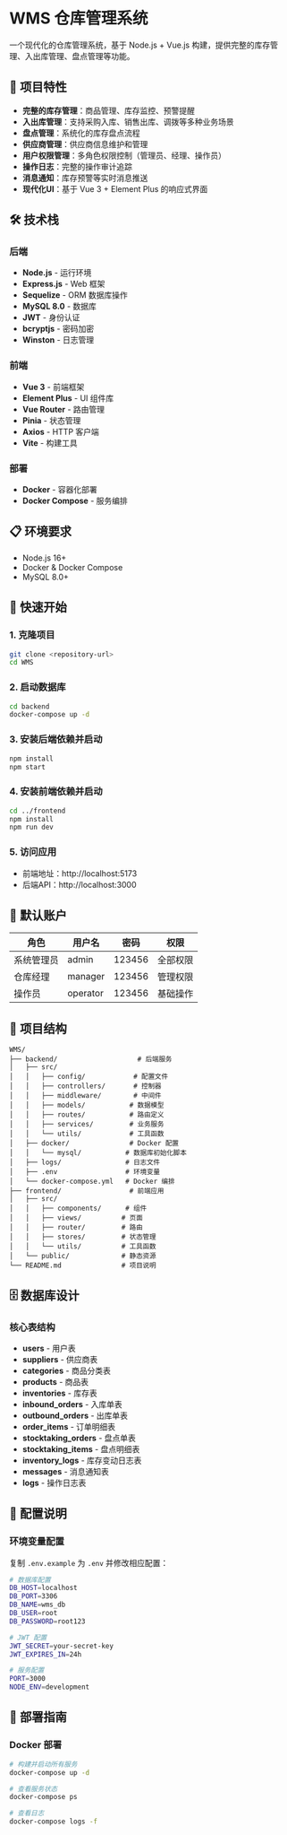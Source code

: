 # WMS 仓库管理系统

一个现代化的仓库管理系统，基于 Node.js + Vue.js 构建，提供完整的库存管理、入出库管理、盘点管理等功能。

## 🚀 项目特性

- **完整的库存管理**：商品管理、库存监控、预警提醒
- **入出库管理**：支持采购入库、销售出库、调拨等多种业务场景
- **盘点管理**：系统化的库存盘点流程
- **供应商管理**：供应商信息维护和管理
- **用户权限管理**：多角色权限控制（管理员、经理、操作员）
- **操作日志**：完整的操作审计追踪
- **消息通知**：库存预警等实时消息推送
- **现代化UI**：基于 Vue 3 + Element Plus 的响应式界面

## 🛠 技术栈

### 后端
- **Node.js** - 运行环境
- **Express.js** - Web 框架
- **Sequelize** - ORM 数据库操作
- **MySQL 8.0** - 数据库
- **JWT** - 身份认证
- **bcryptjs** - 密码加密
- **Winston** - 日志管理

### 前端
- **Vue 3** - 前端框架
- **Element Plus** - UI 组件库
- **Vue Router** - 路由管理
- **Pinia** - 状态管理
- **Axios** - HTTP 客户端
- **Vite** - 构建工具

### 部署
- **Docker** - 容器化部署
- **Docker Compose** - 服务编排

## 📋 环境要求

- Node.js 16+
- Docker & Docker Compose
- MySQL 8.0+

## 🚀 快速开始

### 1. 克隆项目
```bash
git clone <repository-url>
cd WMS
```

### 2. 启动数据库
```bash
cd backend
docker-compose up -d
```

### 3. 安装后端依赖并启动
```bash
npm install
npm start
```

### 4. 安装前端依赖并启动
```bash
cd ../frontend
npm install
npm run dev
```

### 5. 访问应用
- 前端地址：http://localhost:5173
- 后端API：http://localhost:3000

## 👤 默认账户

| 角色 | 用户名 | 密码 | 权限 |
|------|--------|------|------|
| 系统管理员 | admin | 123456 | 全部权限 |
| 仓库经理 | manager | 123456 | 管理权限 |
| 操作员 | operator | 123456 | 基础操作 |

## 📁 项目结构

```
WMS/
├── backend/                    # 后端服务
│   ├── src/
│   │   ├── config/            # 配置文件
│   │   ├── controllers/       # 控制器
│   │   ├── middleware/        # 中间件
│   │   ├── models/           # 数据模型
│   │   ├── routes/           # 路由定义
│   │   ├── services/         # 业务服务
│   │   └── utils/            # 工具函数
│   ├── docker/               # Docker 配置
│   │   └── mysql/           # 数据库初始化脚本
│   ├── logs/                # 日志文件
│   ├── .env                 # 环境变量
│   └── docker-compose.yml   # Docker 编排
├── frontend/                 # 前端应用
│   ├── src/
│   │   ├── components/      # 组件
│   │   ├── views/          # 页面
│   │   ├── router/         # 路由
│   │   ├── stores/         # 状态管理
│   │   └── utils/          # 工具函数
│   └── public/             # 静态资源
└── README.md               # 项目说明
```

## 🗄 数据库设计

### 核心表结构
- **users** - 用户表
- **suppliers** - 供应商表
- **categories** - 商品分类表
- **products** - 商品表
- **inventories** - 库存表
- **inbound_orders** - 入库单表
- **outbound_orders** - 出库单表
- **order_items** - 订单明细表
- **stocktaking_orders** - 盘点单表
- **stocktaking_items** - 盘点明细表
- **inventory_logs** - 库存变动日志表
- **messages** - 消息通知表
- **logs** - 操作日志表

## 🔧 配置说明

### 环境变量配置
复制 `.env.example` 为 `.env` 并修改相应配置：

```bash
# 数据库配置
DB_HOST=localhost
DB_PORT=3306
DB_NAME=wms_db
DB_USER=root
DB_PASSWORD=root123

# JWT 配置
JWT_SECRET=your-secret-key
JWT_EXPIRES_IN=24h

# 服务配置
PORT=3000
NODE_ENV=development
```

## 🚀 部署指南

### Docker 部署
```bash
# 构建并启动所有服务
docker-compose up -d

# 查看服务状态
docker-compose ps

# 查看日志
docker-compose logs -f
```